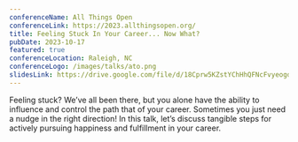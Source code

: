 ```yaml
---
conferenceName: All Things Open
conferenceLink: https://2023.allthingsopen.org/
title: Feeling Stuck In Your Career... Now What?
pubDate: 2023-10-17
featured: true
conferenceLocation: Raleigh, NC
conferenceLogo: /images/talks/ato.png
slidesLink: https://drive.google.com/file/d/18Cprw5KZstYChHhQFNcFvyeogdyBDCKS/view?usp=sharing
---
```


Feeling stuck? We’ve all been there, but you alone have the ability to influence and control the path that of your career. Sometimes you just need a nudge in the right direction! In this talk, let’s discuss tangible steps for actively pursuing happiness and fulfillment in your career.
